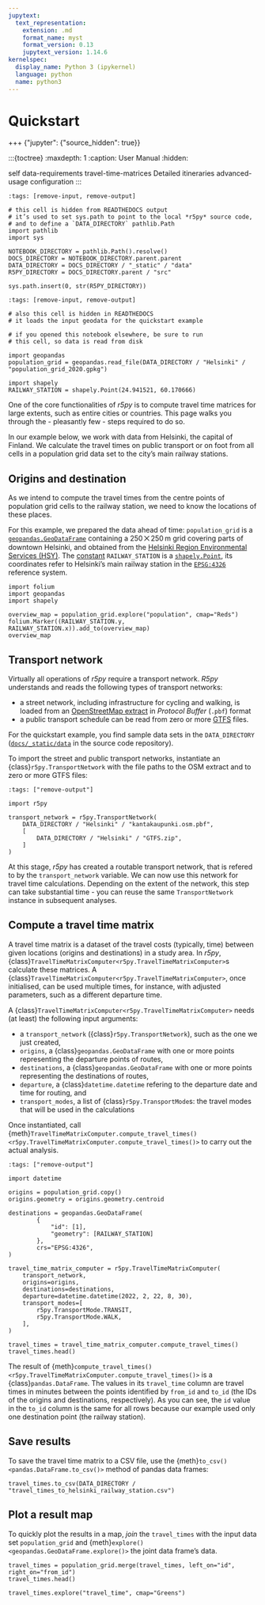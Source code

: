 ```yaml
---
jupytext:
  text_representation:
    extension: .md
    format_name: myst
    format_version: 0.13
    jupytext_version: 1.14.6
kernelspec:
  display_name: Python 3 (ipykernel)
  language: python
  name: python3
---
```



# Quickstart


+++ {"jupyter": {"source_hidden": true}}

:::{toctree}
:maxdepth: 1
:caption: User Manual
:hidden:

self
data-requirements
travel-time-matrices
Detailed itineraries <detailed-itineraries>
advanced-usage
configuration
:::


```{code-cell}
:tags: [remove-input, remove-output]

# this cell is hidden from READTHEDOCS output
# it’s used to set sys.path to point to the local *r5py* source code,
# and to define a `DATA_DIRECTORY` pathlib.Path
import pathlib
import sys

NOTEBOOK_DIRECTORY = pathlib.Path().resolve()
DOCS_DIRECTORY = NOTEBOOK_DIRECTORY.parent.parent
DATA_DIRECTORY = DOCS_DIRECTORY / "_static" / "data"
R5PY_DIRECTORY = DOCS_DIRECTORY.parent / "src"

sys.path.insert(0, str(R5PY_DIRECTORY))
```

```{code-cell}
:tags: [remove-input, remove-output]

# also this cell is hidden in READTHEDOCS
# it loads the input geodata for the quickstart example

# if you opened this notebook elsewhere, be sure to run
# this cell, so data is read from disk

import geopandas
population_grid = geopandas.read_file(DATA_DIRECTORY / "Helsinki" / "population_grid_2020.gpkg")

import shapely
RAILWAY_STATION = shapely.Point(24.941521, 60.170666)
```

One of the core functionalities of *r5py* is to compute travel time matrices for
large extents, such as entire cities or countries. This page walks you through
the - pleasantly few - steps required to do so.

In our example below, we work with data from Helsinki, the capital of Finland.
We calculate the travel times on public transport or on foot from all cells in a
population grid data set to the city’s main railway stations.


## Origins and destination

As we intend to compute the travel times from the centre points of population grid
cells to the railway station, we need to know the locations of these places. 

For this example, we prepared the data ahead of time: `population_grid` is a
[`geopandas.GeoDataFrame`](https://geopandas.org/en/stable/docs/user_guide/data_structures.html)
containing a 250 ⨉ 250 m grid covering parts of downtown Helsinki, and obtained
from the [Helsinki Region Environmental Services
(HSY)](https://hri.fi/data/en_GB/dataset/vaestotietoruudukko). The
[constant](https://stackoverflow.com/q/44636868) `RAILWAY_STATION` is a
[`shapely.Point`](https://shapely.readthedocs.io/en/stable/reference/shapely.Point.html),
its coordinates refer to Helsinki’s main railway station in the
[`EPSG:4326`](https://spatialreference.org/ref/epsg/4326/) reference system.


```{code-cell}
import folium
import geopandas
import shapely

overview_map = population_grid.explore("population", cmap="Reds")
folium.Marker((RAILWAY_STATION.y, RAILWAY_STATION.x)).add_to(overview_map)
overview_map
```


## Transport network

Virtually all operations of *r5py* require a transport network. *R5py*
understands and reads the following types of transport networks:

- a street network, including infrastructure for cycling and walking, is
  loaded from an [OpenStreetMap
  extract](https://wiki.openstreetmap.org/wiki/Extracts) in *Protocol Buffer*
  (`.pbf`) format
- a public transport schedule can be read from zero or more
  [GTFS](https://en.wikipedia.org/wiki/GTFS) files.

For the quickstart example, you find sample data sets in the `DATA_DIRECTORY`
([`docs/_static/data`](https://github.com/r5py/r5py/tree/main/docs/_static/data/)
in the source code repository).

To import the street and public transport networks, instantiate an
{class}`r5py.TransportNetwork` with the file paths to the OSM extract and to
zero or more GTFS files:

```{code-cell}
:tags: ["remove-output"]

import r5py

transport_network = r5py.TransportNetwork(
    DATA_DIRECTORY / "Helsinki" / "kantakaupunki.osm.pbf",
    [
        DATA_DIRECTORY / "Helsinki" / "GTFS.zip",
    ]
)
```

At this stage, *r5py* has created a routable transport network, that is refered
to by the `transport_network` variable. We can now use this network for travel
time calculations. Depending on the extent of the network, this step can take
substantial time - you can reuse the same `TransportNetwork` instance in
subsequent analyses.


## Compute a travel time matrix

A travel time matrix is a dataset of the travel costs (typically, time) between
given locations (origins and destinations) in a study area.  In *r5py*,
{class}`TravelTimeMatrixComputer<r5py.TravelTimeMatrixComputer>`s calculate
these matrices. A
{class}`TravelTimeMatrixComputer<r5py.TravelTimeMatrixComputer>`, once
initialised, can be used multiple times, for instance, with adjusted parameters,
such as a different departure time.

A {class}`TravelTimeMatrixComputer<r5py.TravelTimeMatrixComputer>` needs (at least)
the following input arguments:
- a `transport_network` ({class}`r5py.TransportNetwork`), such as the one we
  just created,
- `origins`, a {class}`geopandas.GeoDataFrame` with one or more points
  representing the departure points of routes, 
- `destinations`, a {class}`geopandas.GeoDataFrame` with one or more points
  representing the destinations of routes, 
- `departure`, a {class}`datetime.datetime`
  refering to the departure date and time for routing, and
- `transport_modes`, a list of {class}`r5py.TransportMode`s: the travel modes
  that will be used in the calculations

Once instantiated, call
{meth}`TravelTimeMatrixComputer.compute_travel_times()<r5py.TravelTimeMatrixComputer.compute_travel_times()>`
to carry out the actual analysis.

```{code-cell}
:tags: ["remove-output"]

import datetime

origins = population_grid.copy()
origins.geometry = origins.geometry.centroid

destinations = geopandas.GeoDataFrame(
        {
            "id": [1],
            "geometry": [RAILWAY_STATION]
        },
        crs="EPSG:4326",
)

travel_time_matrix_computer = r5py.TravelTimeMatrixComputer(
    transport_network,
    origins=origins,
    destinations=destinations,
    departure=datetime.datetime(2022, 2, 22, 8, 30),
    transport_modes=[
        r5py.TransportMode.TRANSIT,
        r5py.TransportMode.WALK,
    ],
)
```

```{code-cell}
travel_times = travel_time_matrix_computer.compute_travel_times()
travel_times.head()
```

The result of
{meth}`compute_travel_times()<r5py.TravelTimeMatrixComputer.compute_travel_times()>`
is a {class}`pandas.DataFrame`. The values in its `travel_time` column are
travel times in minutes between the points identified by `from_id` and `to_id`
(the IDs of the origins and destinations, respectively). As you can see, the
`id` value in the `to_id` column is the same for all rows because our example
used only one destination point (the railway station).


## Save results

To save the travel time matrix to a CSV file, use the
{meth}`to_csv()<pandas.DataFrame.to_csv()>` method of pandas data frames:

```{code-cell}
travel_times.to_csv(DATA_DIRECTORY / "travel_times_to_helsinki_railway_station.csv")
```


## Plot a result map

To quickly plot the results in a map, *join* the `travel_times` with the input
data set `population_grid` and
{meth}`explore()<geopandas.GeoDataFrame.explore()>` the joint data frame’s
data.

```{code-cell}
travel_times = population_grid.merge(travel_times, left_on="id", right_on="from_id")
travel_times.head()
```

```{code-cell}
travel_times.explore("travel_time", cmap="Greens")
```
